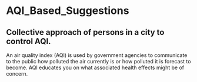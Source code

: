 # AQI_Based_Suggestions
## Collective approach of persons in a city to control AQI.

An air quality index (AQI) is used by government agencies to communicate to the public how polluted the air currently is or how polluted it is forecast to become. AQI educates you on what associated health effects might be of concern.
